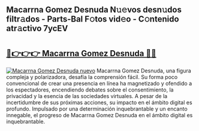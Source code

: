 ## Macarrna Gomez Desnuda N𝚞𝚎vos desn𝚞dos filtr𝚊dos - Parts-Bal F𝚘tos vid𝚎o - C𝚘ntenido atr𝚊ctivo 7ycEV

# <h2><a href="http://mbay2r.tromn.icu/?c=Macarrna+Gomez+Desnuda">🔗👉👉👉 Macarrna Gomez Desnuda 🔗🔗</a></h2>

[![Macarrna Gomez Desnuda nuevo](https://i.imgur.com/pEAQMta.gif)](http://mbay2r.tromn.icu/?c=Macarrna+Gomez+Desnuda)
Macarrna Gomez Desnuda, una figura compleja y polarizadora, desafía la comprensión fácil. Su forma poco convencional de crear una presencia en línea ha magnetizado y ofendido a los espectadores, encendiendo debates sobre el consentimiento, la privacidad y la esencia de las sociedades virtuales. A pesar de la incertidumbre de sus próximas acciones, su impacto en el ámbito digital es profundo. Impulsado por una determinación inquebrantable y un encanto innegable, el progreso de Macarrna Gomez Desnuda en el ámbito digital es inquebrantable.
